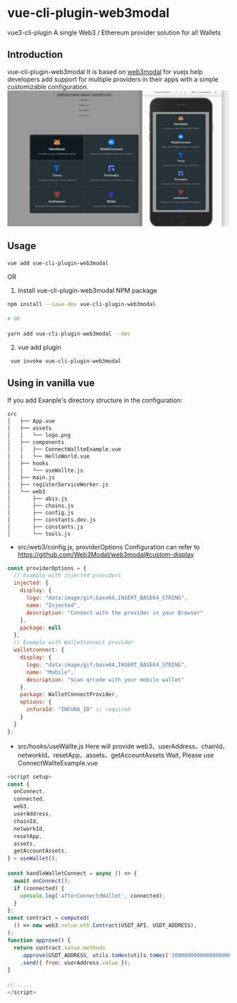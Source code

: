 # vue-cli-plugin-web3modal
vue3-cli-plugin A single Web3 / Ethereum provider solution for all Wallets

## Introduction
vue-cli-plugin-web3modal It is based on [web3modal](https://web3modal.com/) for vuejs  help developers add support for multiple providers in their apps with a simple customizable configuration.
![preview](./demo.png)

## Usage
``` bash
vue add vue-cli-plugin-web3modal 
```
 OR

1. Install vue-cli-plugin-web3modal NPM package

```bash
npm install --save-dev vue-cli-plugin-web3modal

# OR

yarn add vue-cli-plugin-web3modal --dev
```

2. vue add plugin
```bash
 vue invoke vue-cli-plugin-web3modal
```



## Using in vanilla vue
If you add Exanple's directory structure in the configuration:
```
src
│   ├── App.vue
│   ├── assets
│   │   └── logo.png
│   ├── components
│   │   ├── ConnectWallteExample.vue
│   │   └── HelloWorld.vue
│   ├── hooks
│   │   └── useWallte.js
│   ├── main.js
│   ├── registerServiceWorker.js
│   └── web3
│       ├── abis.js
│       ├── chains.js
│       ├── config.js
│       ├── constants.dev.js
│       ├── constants.js
│       └── tools.js
```

-  src/web3/config.js,
providerOptions Configuration can refer to https://github.com/Web3Modal/web3modal#custom-display
``` js
const providerOptions = {
  // Example with injected providers
  injected: {
    display: {
      logo: "data:image/gif;base64,INSERT_BASE64_STRING",
      name: "Injected",
      description: "Connect with the provider in your Browser"
    },
    package: null
  },
  // Example with WalletConnect provider
  walletconnect: {
    display: {
      logo: "data:image/gif;base64,INSERT_BASE64_STRING",
      name: "Mobile",
      description: "Scan qrcode with your mobile wallet"
    },
    package: WalletConnectProvider,
    options: {
      infuraId: "INFURA_ID" // required
    }
  }
};
```
- src/hooks/useWallte.js
Here will provide web3、userAddress、chainId、networkId、resetApp、assets、getAccountAssets Wait,
Please use ConnectWallteExample.vue 
``` js
<script setup>
const {
  onConnect,
  connected,
  web3,
  userAddress,
  chainId,
  networkId,
  resetApp,
  assets,
  getAccountAssets,
} = useWallet();

const handleWalletConnect = async () => {
  await onConnect();
  if (connected) {
    console.log('afterConnectdWallet', connected);
  }
};
const contract = computed(
  () => new web3.value.eth.Contract(USDT_API, USDT_ADDRESS),
);
function approve() {
  return contract.value.methods
    .approve(USDT_ADDRESS, utils.toHex(utils.toWei('1000000000000000000000000000', 'gwei')))
    .send({ from: userAddress.value });
}

// .....
</script>
```
